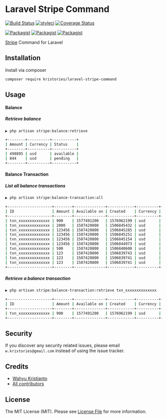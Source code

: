 # Laravel Stripe Command

[![Build Status](https://travis-ci.org/kristories/laravel-stripe-command.svg?branch=master)](https://travis-ci.org/kristories/laravel-stripe-command)
[![styleci](https://styleci.io/repos/229574465/shield)](https://styleci.io/repos/229574465)
[![Coverage Status](https://coveralls.io/repos/github/kristories/laravel-stripe-command/badge.svg?branch=master)](https://coveralls.io/github/kristories/laravel-stripe-command?branch=master)

[![Packagist](https://img.shields.io/packagist/v/kristories/laravel-stripe-command.svg)](https://packagist.org/packages/kristories/laravel-stripe-command)
[![Packagist](https://poser.pugx.org/kristories/laravel-stripe-command/d/total.svg)](https://packagist.org/packages/kristories/laravel-stripe-command)
[![Packagist](https://img.shields.io/packagist/l/kristories/laravel-stripe-command.svg)](https://packagist.org/packages/kristories/laravel-stripe-command)

[Stripe](http://stripe.com) Command for Laravel

## Installation

Install via composer
```bash
composer require kristories/laravel-stripe-command
```

## Usage

#### Balance

##### Retrieve balance

```bash
▶ php artisan stripe:balance:retrieve

+--------+----------+-----------+
| Amount | Currency | Status    |
+--------+----------+-----------+
| 498895 | usd      | available |
| 844    | usd      | pending   |
+--------+----------+-----------+
```

#### Balance Transaction

##### List all balance transactions

```bash
▶ php artisan stripe:balance-transaction:all

+--------------------+--------+--------------+------------+----------+-----------------------+---------------+------+--------+-----------+--------+
| ID                 | Amount | Available on | Created    | Currency | Description           | Exchange rate | Fee  | Net    | Status    | Type   |
+--------------------+--------+--------------+------------+----------+-----------------------+---------------+------+--------+-----------+--------+
| txn_xxxxxxxxxxxxxx | 900    | 1577491200   | 1576962199 | usd      | Subscription creation |               | 56   | 844    | pending   | charge |
| txn_xxxxxxxxxxxxxx | 2000   | 1507420800   | 1506845432 | usd      |                       |               | 88   | 1912   | available | charge |
| txn_xxxxxxxxxxxxxx | 123456 | 1507420800   | 1506845285 | usd      |                       |               | 3610 | 119846 | available | charge |
| txn_xxxxxxxxxxxxxx | 123456 | 1507420800   | 1506845251 | usd      |                       |               | 3610 | 119846 | available | charge |
| txn_xxxxxxxxxxxxxx | 123456 | 1507420800   | 1506845154 | usd      |                       |               | 3610 | 119846 | available | charge |
| txn_xxxxxxxxxxxxxx | 123456 | 1507420800   | 1506844973 | usd      |                       |               | 3610 | 119846 | available | charge |
| txn_xxxxxxxxxxxxxx | 500    | 1507420800   | 1506840600 | usd      |                       |               | 45   | 455    | available | charge |
| txn_xxxxxxxxxxxxxx | 123    | 1507420800   | 1506839743 | usd      |                       |               | 34   | 89     | available | charge |
| txn_xxxxxxxxxxxxxx | 123    | 1507420800   | 1506839741 | usd      |                       |               | 34   | 89     | available | charge |
| txn_xxxxxxxxxxxxxx | 123    | 1507420800   | 1506839741 | usd      |                       |               | 34   | 89     | available | charge |
+--------------------+--------+--------------+------------+----------+-----------------------+---------------+------+--------+-----------+--------+
```

##### Retrieve a balance transaction

```bash
▶ php artisan stripe:balance-transaction:retrieve txn_xxxxxxxxxxxxxx

+--------------------+--------+--------------+------------+----------+-----------------------+---------------+-----+-----+---------+--------+
| ID                 | Amount | Available on | Created    | Currency | Description           | Exchange rate | Fee | Net | Status  | Type   |
+--------------------+--------+--------------+------------+----------+-----------------------+---------------+-----+-----+---------+--------+
| txn_xxxxxxxxxxxxxx | 900    | 1577491200   | 1576962199 | usd      | Subscription creation |               | 56  | 844 | pending | charge |
+--------------------+--------+--------------+------------+----------+-----------------------+---------------+-----+-----+---------+--------+
```

## Security

If you discover any security related issues, please email `w.kristories@gmail.com` instead of using the issue tracker.

## Credits

- [Wahyu Kristianto](https://github.com/kristories)
- [All contributors](https://github.com/kristories/laravel-stripe-command/graphs/contributors)

## License

The MIT License (MIT). Please see [License File](LICENSE.md) for more information.
